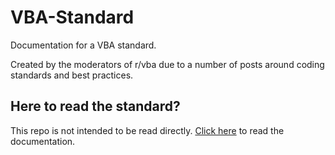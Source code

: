 # VBA-Standard

Documentation for a VBA standard.

Created by the moderators of r/vba due to a number of posts around coding standards and best practices.

## Here to read the standard?

This repo is not intended to be read directly. [Click here](https://sslinky.github.io/VBA-Standard/#/) to read the documentation.
